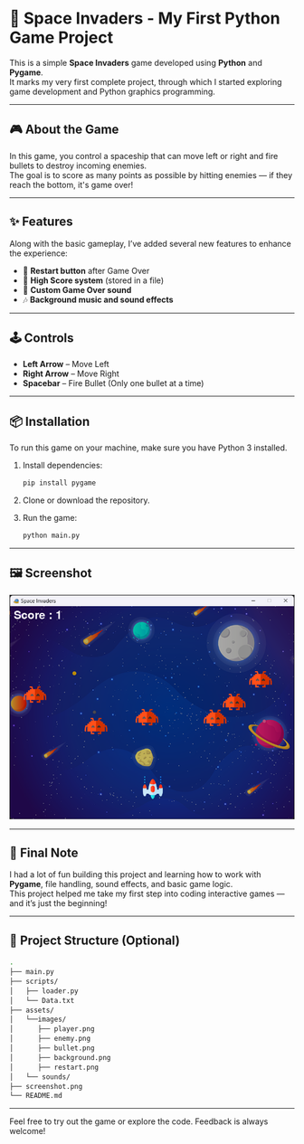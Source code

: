 
# 🚀 Space Invaders - My First Python Game Project

This is a simple **Space Invaders** game developed using **Python** and **Pygame**.  
It marks my very first complete project, through which I started exploring game development and Python graphics programming.

---

## 🎮 About the Game

In this game, you control a spaceship that can move left or right and fire bullets to destroy incoming enemies.  
The goal is to score as many points as possible by hitting enemies — if they reach the bottom, it's game over!

---

## ✨ Features

Along with the basic gameplay, I’ve added several new features to enhance the experience:

- 🔁 **Restart button** after Game Over  
- 📂 **High Score system** (stored in a file)  
- 🎵 **Custom Game Over sound**  
- 🎶 **Background music and sound effects**

---

## 🕹️ Controls

- **Left Arrow** – Move Left  
- **Right Arrow** – Move Right  
- **Spacebar** – Fire Bullet (Only one bullet at a time)

---

## 📦 Installation

To run this game on your machine, make sure you have Python 3 installed.

1. Install dependencies:
   ```bash
   pip install pygame
   ```

2. Clone or download the repository.

3. Run the game:
   ```bash
   python main.py
   ```

---

## 🖼️ Screenshot

![Game Screenshot](screenshot.png)



---

## 🙌 Final Note

I had a lot of fun building this project and learning how to work with **Pygame**, file handling, sound effects, and basic game logic.  
This project helped me take my first step into coding interactive games — and it’s just the beginning!

---

## 📁 Project Structure (Optional)

```bash
.
├── main.py
├── scripts/
│   ├── loader.py
│   └── Data.txt
├── assets/
│   └──images/
│      ├── player.png
│      ├── enemy.png
│      ├── bullet.png
│      ├── background.png
│      ├── restart.png
│   └── sounds/
├── screenshot.png
└── README.md
```

---

Feel free to try out the game or explore the code. Feedback is always welcome!
